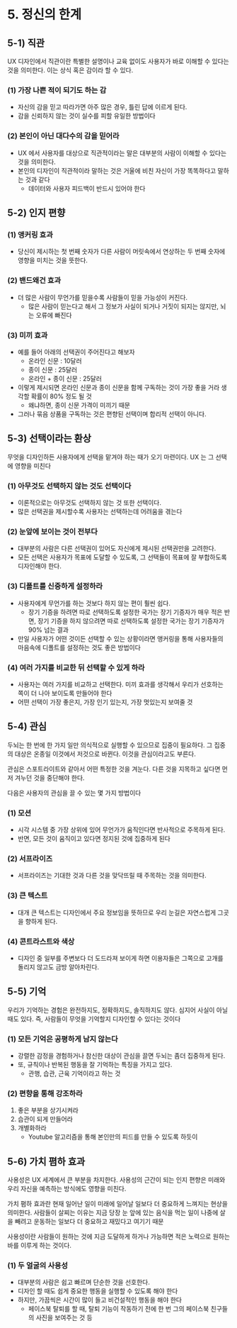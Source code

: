 # 5. 정신의 한계

## 5-1) 직관

UX 디자인에서 직관이란 특별한 설명이나 교육 없이도 사용자가 바로 이해할 수 있다는 것을 의미한다. 이는 상식 혹은 감이라 할 수 있다.

### (1) 가장 나쁜 적이 되기도 하는 감

- 자신의 감을 믿고 따라가면 아주 많은 경우, 틀린 답에 이르게 된다.
- 감을 신뢰하지 않는 것이 실수를 피할 유일한 방법이다

### (2) 본인이 아닌 대다수의 감을 믿어라

- UX 에서 사용자를 대상으로 직관적이라는 말은 대부분의 사람이 이해할 수 있다는 것을 의미한다.
- 본인의 디자인이 직관적이라 말하는 것은 거울에 비친 자신이 가장 똑똑하다고 말하는 것과 같다
  - 데이터와 사용자 피드백이 반드시 있어야 한다

## 5-2) 인지 편향

### (1) 앵커링 효과

- 당신이 제시하는 첫 번째 숫자가 다른 사람이 머릿속에서 연상하는 두 번째 숫자에 영향을 미치는 것을 뜻한다.

### (2) 밴드왜건 효과

- 더 많은 사람이 무언가를 믿을수록 사람들이 믿을 가능성이 커진다.
  - 많은 사람이 믿는다고 해서 그 정보가 사실이 되거나 거짓이 되지는 않지만, 뇌는 오류에 빠진다

### (3) 미끼 효과

- 예를 들어 아래의 선택권이 주어진다고 해보자
  - 온라인 신문 : 10달러
  - 종이 신문 : 25달러
  - 온라인 + 종이 신문 : 25달러
- 이렇게 제시되면 온라인 신문과 종이 신문을 함께 구독하는 것이 가장 좋을 거라 생각할 확률이 80% 정도 될 것
  - 왜냐하면, 종이 신문 가격이 미끼기 때문
- 그러나 묶음 상품을 구독하는 것은 편향된 선택이며 합리적 선택이 아니다.

## 5-3) 선택이라는 환상

무엇을 디자인하든 사용자에게 선택을 맡겨야 하는 때가 오기 마련이다. UX 는 그 선택에 영향을 미친다

### (1) 아무것도 선택하지 않는 것도 선택이다

- 이론적으로는 아무것도 선택하지 않는 것 또한 선택이다.
- 많은 선택권을 제시할수록 사용자는 선택하는데 어려움을 겪는다

### (2) 눈앞에 보이는 것이 전부다

- 대부분의 사람은 다른 선택권이 있어도 자신에게 제시된 선택권만을 고려한다.
- 모든 선택은 사용자가 목표에 도달할 수 있도록, 그 선택들이 목표에 잘 부합하도록 디자인해야 한다.

### (3) 디폴트를 신중하게 설정하라

- 사용자에게 무언가를 하는 것보다 하지 않는 편이 훨씬 쉽다.
  - 장기 기증을 하려면 따로 선택하도록 설정한 국가는 장기 기증자가 매우 적은 반면, 장기 기증을 하지 않으려면 따로 선택하도록 설정한 국가는 장기 기증자가 90% 넘는 결과
- 만일 사용자가 어떤 것이든 선택할 수 있는 상황이라면 앵커링을 통해 사용자들의 마음속에 디폴트를 설정하는 것도 좋은 방법이다

### (4) 여러 가지를 비교한 뒤 선택할 수 있게 하라

- 사용자는 여러 가지를 비교하고 선택한다. 미끼 효과를 생각해서 우리가 선호하는 쪽이 더 나아 보이도록 만들어야 한다
- 어떤 선택이 가장 좋은지, 가장 인기 있는지, 가장 멋있는지 보여줄 것

## 5-4) 관심

두뇌는 한 번에 한 가지 일만 의식적으로 실행할 수 있으므로 집중이 필요하다. 그 집중의 대상은 온종일 이것에서 저것으로 바뀐다. 이것을 관심이라고도 부른다.

관심은 스포트라이트와 같아서 어떤 특정한 것을 겨눈다. 다른 것을 지목하고 싶다면 먼저 겨누던 것을 중단해야 한다.

다음은 사용자의 관심을 끌 수 있는 몇 가지 방법이다

### (1) 모션

- 시각 시스템 중 가장 상위에 있어 무언가가 움직인다면 반사적으로 주목하게 된다.
- 반면, 모든 것이 움직이고 있다면 정지된 것에 집중하게 된다

### (2) 서프라이즈

- 서프라이즈는 기대한 것과 다른 것을 맞닥뜨릴 때 주목하는 것을 의미한다.

### (3) 큰 텍스트

- 대개 큰 텍스트는 디자인에서 주요 정보임을 뜻하므로 우리 눈길은 자연스럽게 그곳을 향하게 된다.

### (4) 콘트라스트와 색상

- 디자인 중 일부를 주변보다 더 도드라져 보이게 하면 이용자들은 그쪽으로 고개를 돌리지 않고도 금방 알아차린다.

## 5-5) 기억

우리가 기억하는 경험은 완전하지도, 정확하지도, 솔직하지도 않다. 심지어 사실이 아닐 때도 있다. 즉, 사람들이 무엇을 기억할지 디자인할 수 있다는 것이다

### (1) 모든 기억은 공평하게 남지 않는다

- 강렬한 감정을 경험하거나 참신한 대상이 관심을 끌면 두뇌는 좀더 집중하게 된다.
- 또, 규칙이나 반복된 행동을 잘 기억하는 특징을 가지고 있다.
  - 관행, 습관, 근육 기억이라고 하는 것

### (2) 편향을 통해 강조하라

1. 좋은 부분을 상기시켜라
2. 습관이 되게 만들어라
3. 개별화하라
   - Youtube 알고리즘을 통해 본인만의 피드를 만들 수 있도록 하듯이

## 5-6) 가치 폄하 효과

사용성은 UX 세계에서 큰 부분을 차지한다. 사용성의 근간이 되는 인지 편향은 미래와 우리 자신을 예측하는 방식에도 영향을 미친다.

가치 폄하 효과란 현재 일어난 일이 미래에 일어날 일보다 더 중요하게 느껴지는 현상을 의미한다. 사람들이 살찌는 이유는 지금 당장 눈 앞에 있는 음식을 먹는 일이 나중에 살을 빼려고 운동하는 일보다 더 중요하고 재밌다고 여기기 때문

사용성이란 사람들이 원하는 것에 지금 도달하게 하거나 가능하면 적은 노력으로 원하는 바를 이루게 하는 것이다.

### (1) 두 얼굴의 사용성

- 대부분의 사람은 쉽고 빠르며 단순한 것을 선호한다.
- 디자인 할 때도 쉽게 중요한 행동을 실행할 수 있도록 해야 한다
- 하지만, 가끔씩은 시간이 많이 들고 비건설적인 행동을 해야 한다
  - 페이스북 탈퇴를 할 때, 탈퇴 기능이 작동하기 전에 한 번 그의 페이스북 친구들의 사진을 보여주는 것 등
